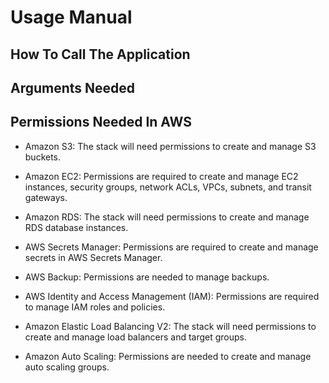 # Usage Manual

## How To Call The Application

## Arguments Needed

## Permissions Needed In AWS

- Amazon S3: The stack will need permissions to create and manage S3 buckets.

- Amazon EC2: Permissions are required to create and manage EC2 instances, security groups, network ACLs, VPCs, subnets, and transit gateways.

- Amazon RDS: The stack will need permissions to create and manage RDS database instances.

- AWS Secrets Manager: Permissions are required to create and manage secrets in AWS Secrets Manager.

- AWS Backup: Permissions are needed to manage backups.

- AWS Identity and Access Management (IAM): Permissions are required to manage IAM roles and policies.

- Amazon Elastic Load Balancing V2: The stack will need permissions to create and manage load balancers and target groups.

- Amazon Auto Scaling: Permissions are needed to create and manage auto scaling groups.